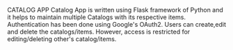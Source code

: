 CATALOG APP
Catalog App is written using Flask framework of Python and it helps to
maintain multiple Catalogs with its respective items.
Authentication has been done using Google's OAuth2.
Users can create,edit and delete the catalogs/items.
However, access is restricted for editing/deleting other's catalog/items.
